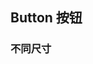 <div class="demo-header">
<p class="overviewicon">
  <span class="wapi-ui-button wapi-form-button"/>
</p>

## Button 按钮

<mobile-uxlink widget-name="Button"></mobile-uxlink>
</div>

### 不同尺寸

<mobile-view link="button/size"></mobile-view>

<br>
